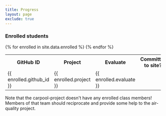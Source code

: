 ```yaml
---
title: Progress
layout: page
exclude: true
---
```

### Enrolled students

<table class="table">
  <tr>
    <th>GitHub ID</th>
    <th>Project</th>
    <th>Evaluate</th>
    <th style="text-align:center">Committer to site?</th>
  </tr>
  {% for enrolled in site.data.enrolled %}
  <tr>
    <td>{{ enrolled.github_id }}</td>
    <td>{{ enrolled.project }}</td>
    <td>{{ enrolled.evaluate }}</td>
    <td id="{{ enrolled.github_id }}-committed" style="text-align:center"></td>
  </tr>
  {% endfor %}
</table>

Note that the carpool-project doesn't have any enrolled class members! Members
of that team should reciprocate and provide some help to the air-quality
project.

<script>
// Isolate our JavaScript
(function() {
  var event_url = 'https://api.github.com/repos/BIDS-collaborative/' +
                  'hackingmeasurement.github.io/events';

  var ajax = new XMLHttpRequest();

  // For now, keep event_data global
  var event_data;
  ajax.onreadystatechange = function() {
      var qualifying_event = ['PushEvent', 'PullRequestEvent'];

      // The if clause appears to be critical, otherwise
      // we end up with malformed JSON. Weird!
      if(ajax.readyState == 4 && ajax.status == 200) {
          var event_data = JSON.parse(ajax.responseText);
          for(var i in event_data) {
              // .indexOf() is -1 if the item is not found
              if(qualifying_event.indexOf(event_data[i].type) !== -1) {
                  // We created elements with class based on username above
                  var id = event_data[i].actor.login + '-committed';
                  var target = document.getElementById(id);
                  if(target) {
                      target.innerHTML = 'X';
                  }
              }
          }

          // Maybe wrap in try / catch?
          var link_header = ajax.getResponseHeader('Link');
          var matches = link_header.match(/<([^,]*?)>; rel="next"/);
          if(matches) {
              console.log('visiting', matches[1]);
              ajax.open('GET', matches[1], true);
              ajax.send(null);
          }
      }
  }

  // Actually do our AJAX request
  ajax.open('GET', event_url, true);
  ajax.send(null);
})();
</script>
